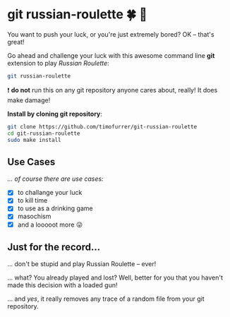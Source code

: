 # git russian-roulette :four_leaf_clover: :gun:

You want to push your luck, or you're just extremely bored? OK – that's great!

Go ahead and challenge your luck with this awesome command line **git** extension to play  *Russian Roulette*:

```bash
git russian-roulette
```

:exclamation: **do not** run this on any git repository anyone cares about, really! It does make damage!

**Install by cloning git repository**:

```bash
git clone https://github.com/timofurrer/git-russian-roulette
cd git-russian-roulette
sudo make install
```

## Use Cases

*... of course there are use cases:*

- [x] to challange your luck
- [x] to kill time
- [x] to use as a drinking game
- [x] masochism
- [x] and a looooot more :stuck_out_tongue_winking_eye:

## Just for the record...

... don't be stupid and play Russian Roulette – ever!

... what? You already played and lost? Well, better for you that you haven't made this decision with a loaded gun!

... and _yes_, it really removes any trace of a random file from your git repository.
